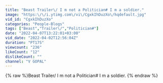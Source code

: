 ```yaml
---
title: "Beast Trailer\/ I m not a Politician# I m a soldier."
image: "https:\/\/i.ytimg.com\/vi\/CgxkIhDuzXo\/hqdefault.jpg"
vid_id: "CgxkIhDuzXo"
categories: "People-Blogs"
tags: ["Beast","Trailer\/","Politician#"]
date: "2022-04-07T13:22:01+03:00"
vid_date: "2022-04-02T12:56:04Z"
duration: "PT17S"
viewcount: "236"
likeCount: "12"
dislikeCount: ""
channel: "V GOPAL"
---
```

{% raw %}Beast Trailer/ I m not a Politician# I m a soldier. {% endraw %}
